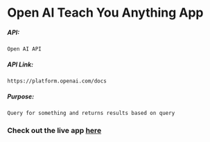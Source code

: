 # Open AI Teach You Anything App

##### API:
    Open AI API

##### API Link:
    https://platform.openai.com/docs

##### Purpose:
    Query for something and returns results based on query
### Check out the live app [here](https://priyanka23-brs.github.io/Teach-you-anything-AI/)
